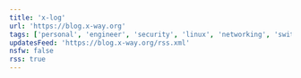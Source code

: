 ```yaml
---
title: 'x-log'
url: 'https://blog.x-way.org'
tags: ['personal', 'engineer', 'security', 'linux', 'networking', 'switzerland']
updatesFeed: 'https://blog.x-way.org/rss.xml'
nsfw: false
rss: true
---
```

